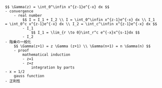 
    $$ \Gamma(z) = \int_0^\infin x^{z-1}e^{-x} dx $$
    - convergence
        - real number
            $$ I = I_1 + I_2 \\ I = \int_0^\infin x^{z-1}e^{-x} dx \\ I_1 = \int_0^c x^{z-1}e^{-x} dx \\ I_2 = \int_c^\infin x^{z-1}e^{-x} dx $$
            - I_1
                $$ I_1 = \lim_{r \to 0}\int_r^c e^{-x}x^{s-1}dx $$
            - I_2
    - 階乗の一般化
        $$ \Gamma(z+1) = z \Gamma (z+1) \\ \Gamma(n+1) = n \Gamma(n) $$
        - proof
            mathematical induction
            - z=1
            - z=z
                integration by parts
    - x = 1/2
        gauss function
    - 正則性